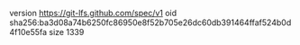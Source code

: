 version https://git-lfs.github.com/spec/v1
oid sha256:ba3d08a74b6250fc86950e8f52b705e26dc60db391464ffaf524b0d4f10e55fa
size 1339
